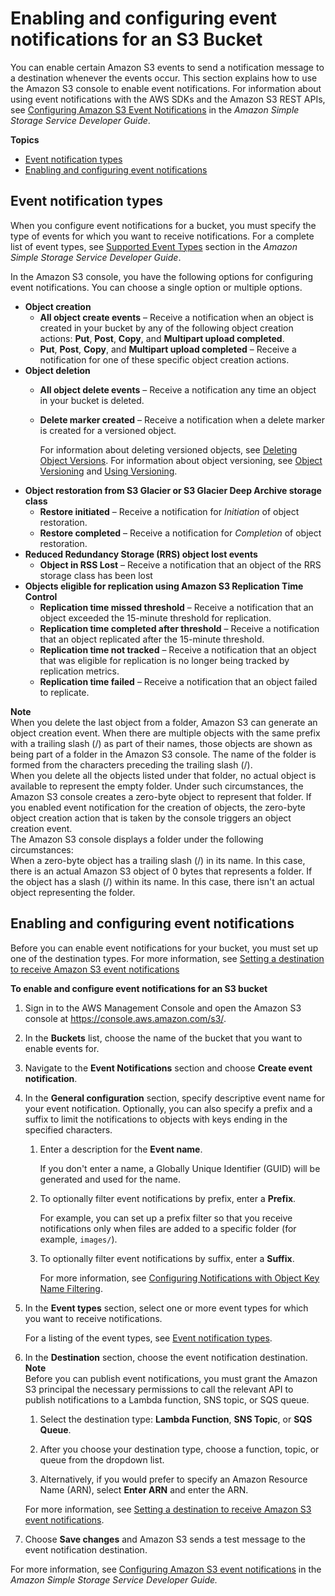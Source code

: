 # Enabling and configuring event notifications for an S3 Bucket<a name="enable-event-notifications"></a>

You can enable certain Amazon S3 events to send a notification message to a destination whenever the events occur\. This section explains how to use the Amazon S3 console to enable event notifications\. For information about using event notifications with the AWS SDKs and the Amazon S3 REST APIs, see [Configuring Amazon S3 Event Notifications](https://docs.aws.amazon.com/AmazonS3/latest/dev/NotificationHowTo.html) in the *Amazon Simple Storage Service Developer Guide*\. 

**Topics**
+ [Event notification types](#enable-event-notifications-types)
+ [Enabling and configuring event notifications](#enable-event-notifications-how-to)

## Event notification types<a name="enable-event-notifications-types"></a>

When you configure event notifications for a bucket, you must specify the type of events for which you want to receive notifications\. For a complete list of event types, see [Supported Event Types](https://docs.aws.amazon.com/AmazonS3/latest/dev/NotificationHowTo.html#supported-notification-event-types) section in the *Amazon Simple Storage Service Developer Guide*\. 

In the Amazon S3 console, you have the following options for configuring event notifications\. You can choose a single option or multiple options\.
+ **Object creation**
  + **All object create events** – Receive a notification when an object is created in your bucket by any of the following object creation actions: **Put**, **Post**, **Copy**, and **Multipart upload completed**\.
  +  **Put**, **Post**, **Copy**, and **Multipart upload completed** – Receive a notification for one of these specific object creation actions\.
+ **Object deletion**
  + **All object delete events** – Receive a notification any time an object in your bucket is deleted\.
  + **Delete marker created** – Receive a notification when a delete marker is created for a versioned object\.

     For information about deleting versioned objects, see [Deleting Object Versions](https://docs.aws.amazon.com/AmazonS3/latest/dev/DeletingObjectVersions.html)\. For information about object versioning, see [Object Versioning](https://docs.aws.amazon.com/AmazonS3/latest/dev/ObjectVersioning.html) and [Using Versioning](https://docs.aws.amazon.com/AmazonS3/latest/dev/Versioning.html)\.
+ **Object restoration from S3 Glacier or S3 Glacier Deep Archive storage class** 
  + **Restore initiated** – Receive a notification for *Initiation* of object restoration\.
  + **Restore completed** – Receive a notification for *Completion* of object restoration\.
+ **Reduced Redundancy Storage \(RRS\) object lost events**
  + **Object in RSS Lost** – Receive a notification that an object of the RRS storage class has been lost
+ **Objects eligible for replication using Amazon S3 Replication Time Control**
  + **Replication time missed threshold** – Receive a notification that an object exceeded the 15\-minute threshold for replication\.
  + **Replication time completed after threshold** – Receive a notification that an object replicated after the 15\-minute threshold\.
  + **Replication time not tracked** – Receive a notification that an object that was eligible for replication is no longer being tracked by replication metrics\.
  + **Replication time failed** – Receive a notification that an object failed to replicate\.

**Note**  
When you delete the last object from a folder, Amazon S3 can generate an object creation event\. When there are multiple objects with the same prefix with a trailing slash \(/\) as part of their names, those objects are shown as being part of a folder in the Amazon S3 console\. The name of the folder is formed from the characters preceding the trailing slash \(/\)\.   
When you delete all the objects listed under that folder, no actual object is available to represent the empty folder\. Under such circumstances, the Amazon S3 console creates a zero\-byte object to represent that folder\. If you enabled event notification for the creation of objects, the zero\-byte object creation action that is taken by the console triggers an object creation event\.  
The Amazon S3 console displays a folder under the following circumstances:  
When a zero\-byte object has a trailing slash \(/\) in its name\. In this case, there is an actual Amazon S3 object of 0 bytes that represents a folder\.
If the object has a slash \(/\) within its name\. In this case, there isn't an actual object representing the folder\.

## Enabling and configuring event notifications<a name="enable-event-notifications-how-to"></a>

Before you can enable event notifications for your bucket, you must set up one of the destination types\. For more information, see [Setting a destination to receive Amazon S3 event notifications](setup-event-notification-destination.md)

**To enable and configure event notifications for an S3 bucket**

1. Sign in to the AWS Management Console and open the Amazon S3 console at [https://console\.aws\.amazon\.com/s3/](https://console.aws.amazon.com/s3/)\.

1. In the **Buckets** list, choose the name of the bucket that you want to enable events for\.

1. Navigate to the **Event Notifications** section and choose **Create event notification**\.

1. In the **General configuration** section, specify descriptive event name for your event notification\. Optionally, you can also specify a prefix and a suffix to limit the notifications to objects with keys ending in the specified characters\.

   1. Enter a description for the **Event name**\.

      If you don't enter a name, a Globally Unique Identifier \(GUID\) will be generated and used for the name\. 

   1. To optionally filter event notifications by prefix, enter a **Prefix**\. 

      For example, you can set up a prefix filter so that you receive notifications only when files are added to a specific folder \(for example, `images/`\)\. 

   1. To optionally filter event notifications by suffix, enter a **Suffix**\. 

      For more information, see [Configuring Notifications with Object Key Name Filtering](https://docs.aws.amazon.com/AmazonS3/latest/dev/NotificationHowTo.html#notification-how-to-filtering)\. 

1. In the **Event types** section, select one or more event types for which you want to receive notifications\. 

   For a listing of the event types, see [Event notification types](#enable-event-notifications-types)\.

1. In the **Destination** section, choose the event notification destination\. 
**Note**  
Before you can publish event notifications, you must grant the Amazon S3 principal the necessary permissions to call the relevant API to publish notifications to a Lambda function, SNS topic, or SQS queue\.

   1. Select the destination type: **Lambda Function**, **SNS Topic**, or **SQS Queue**\.

   1. After you choose your destination type, choose a function, topic, or queue from the dropdown list\.

   1. Alternatively, if you would prefer to specify an Amazon Resource Name \(ARN\), select **Enter ARN** and enter the ARN\.

   For more information, see [Setting a destination to receive Amazon S3 event notifications](setup-event-notification-destination.md)\.

1. Choose **Save changes** and Amazon S3 sends a test message to the event notification destination\.

For more information, see [Configuring Amazon S3 event notifications](https://docs.aws.amazon.com/AmazonS3/latest/dev/NotificationHowTo.html) in the *Amazon Simple Storage Service Developer Guide\.*